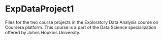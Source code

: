 # ExpDataProject1
Files for the two course projects in the Exploratory Data Analysis course on Coursera platform. This course is a part of the Data Science specialization offered by Johns Hopkins University.

